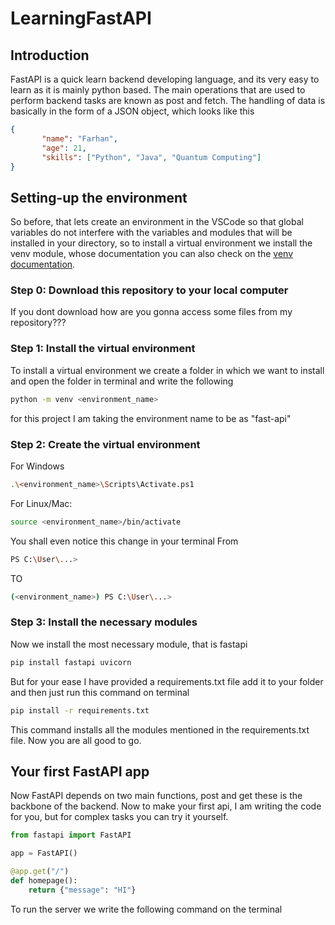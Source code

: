# LearningFastAPI 

## Introduction
FastAPI is a quick learn backend developing language, and its very easy to learn as it is mainly python based. The main operations that are used to perform backend tasks are known as post and fetch.
The handling of data is basically in the form of a JSON object, which looks like this

 ```json
{ 
        "name": "Farhan",
        "age": 21,
        "skills": ["Python", "Java", "Quantum Computing"] 
}
 ```

 ## Setting-up the environment
 So before, that lets create an environment in the VSCode so that global variables do not interfere with the variables and modules that will be installed in your directory, so to install a virtual environment we install the venv module, whose documentation you can also check on the [venv documentation](https://docs.python.org/3/library/venv.html).

 ### Step 0: Download this repository to your local computer
 If you dont download how are you gonna access some files from my repository???


### Step 1: Install the virtual environment

 To install a virtual environment we create a folder in which we want to install and open the folder in terminal and write the following 


 ```bash
python -m venv <environment_name>
```


for this project I am taking the environment name to be as "fast-api"


### Step 2: Create the virtual environment

For Windows


```bash
.\<environment_name>\Scripts\Activate.ps1
```


For Linux/Mac:


```bash
source <environment_name>/bin/activate
```

You shall even notice this change in your terminal
From 


```bash
PS C:\User\...>
```


TO 


```bash
(<environment_name>) PS C:\User\...>
```


### Step 3: Install the necessary modules

Now we install the most necessary module, that is fastapi


```bash
pip install fastapi uvicorn
```


But for your ease I have provided a requirements.txt file add it to your folder and then just run this command on terminal


```bash
pip install -r requirements.txt
```


This command installs all the modules mentioned in the requirements.txt file.
Now you are all good to go.

## Your first FastAPI app 
Now FastAPI depends on two main functions, post and get these is the backbone of the backend. Now to make your first api, I am writing the code for you, but for complex tasks you can try it yourself.


```python
from fastapi import FastAPI

app = FastAPI()

@app.get("/")
def homepage():
    return {"message": "HI"}

```


To run the server we write the following command on the terminal